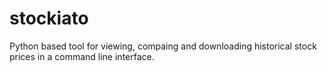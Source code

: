 # stockiato
Python based tool for viewing, compaing and downloading historical stock prices in a command line interface.
